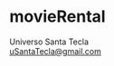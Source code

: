 # movieRental
Universo Santa Tecla  
[uSantaTecla@gmail.com](mailto:uSantaTecla@gmail.com)  

[//]: <> (
fowler
...
)
